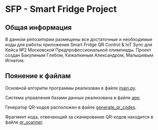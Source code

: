 # SFP - Smart Fridge Project
## Общая информация
В данном репозитории размещены все достаточные и необходимые коды для работы приложения Smart Fridge QR Control & IoT Sync для Кейса №2 Московской Предпрофессиональной олимпиады.
Проект создан Бакулиным Глебом, Кижапкиным Александром, Малышевым Игнатом.
## Поянение к файлам
Основной алгоритм программы реализован в файле [main.py](main.py).

Система управления базами данных реализована в файле [app](app.py).

Генератор QR-кодов расположен в файле [generate_qr_codes](generate_qr_codes.py).

Фрагмент кода, отвечающий за сканирование QR-кодов находится в файле [qr_scanner](qr_scanner.py).

